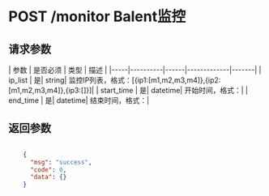 # POST  /monitor Balent监控


## 请求参数
| 参数 | 是否必须 | 类型 | 描述 | 
|-----|----------|------|-------------|-------|
| ip_list   | 是| string| 监控IP列表，格式：[{ip1:[m1,m2,m3,m4]},{ip2:[m1,m2,m3,m4]},{ip3:[]}]|
| start_time   | 是| datetime| 开始时间，格式：|
| end_time   | 是| datetime| 结束时间，格式：|

## 返回参数
```json

	{
	  "msg": "success",
	  "code": 0,
	  "data": {}
    }

```
